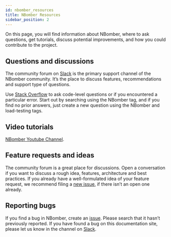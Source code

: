 ```yaml
---
id: nbomber_resources
title: NBomber Resources
sidebar_position: 2
---
```


On this page, you will find information about NBomber, where to ask questions, get tutorials, discuss potential improvements, and how you could contribute to the project.

## Questions and discussions

The community forum on [Slack](https://nbomberworkspace.slack.com/) is the primary support channel of the NBomber community. It’s the place to discuss features, recommendations and support type of questions.

Use [Stack Overflow](https://stackoverflow.com/search?q=nbomber) to ask code-level questions or if you encountered a particular error. Start out by searching using the NBomber tag, and if you find no prior answers, just create a new question using the NBomber and load-testing tags.

## Video tutorials

[NBomber Youtube Channel](https://www.youtube.com/@nbomber5716).

## Feature requests and ideas

The community forum is a great place for discussions. Open a conversation if you want to discuss a rough idea, features, architecture and best practices. If you already have a well-formulated idea of your feature request, we recommend filing a [new issue](https://github.com/PragmaticFlow/NBomber/issues), if there isn’t an open one already.

## Reporting bugs

If you find a bug in NBomber, create an [issue](https://github.com/PragmaticFlow/NBomber/issues). Please search that it hasn’t previously reported. If you have found a bug on this documentation site, please let us know in the channel on [Slack](https://nbomberworkspace.slack.com/).